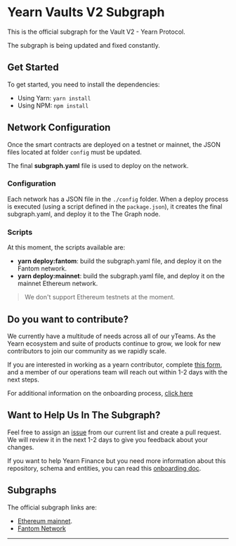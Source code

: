 # Yearn Vaults V2 Subgraph

This is the official subgraph for the Vault V2 - Yearn Protocol.

The subgraph is being updated and fixed constantly.

## Get Started

To get started, you need to install the dependencies:

- Using Yarn: `yarn install`
- Using NPM: `npm install`

## Network Configuration

Once the smart contracts are deployed on a testnet or mainnet, the JSON files located at folder `config` must be updated.

The final **subgraph.yaml** file is used to deploy on the network.

### Configuration

Each network has a JSON file in the `./config` folder. When a deploy process is executed (using a script defined in the `package.json`), it creates the final subgraph.yaml, and deploy it to the The Graph node.

### Scripts

At this moment, the scripts available are:

- **yarn deploy:fantom**: build the subgraph.yaml file, and deploy it on the Fantom network.
- **yarn deploy:mainnet**: build the subgraph.yaml file, and deploy it on the mainnet Ethereum network.

> We don't support Ethereum testnets at the moment.

## Do you want to contribute?

We currently have a multitude of needs across all of our yTeams. As the Yearn ecosystem and suite of products continue to grow, we look for new contributors to join our community as we rapidly scale.

If you are interested in working as a yearn contributor, complete [this form](https://github.com/yearn/onboarding/invitations), and a member of our operations team will reach out within 1-2 days with the next steps.

For additional information on the onboarding process, [click here](<https://yearnfinance.notion.site/Contributors-bceb03566612483ca139f800fb5452ad>)


## Want to Help Us In The Subgraph?

Feel free to assign an [issue](https://github.com/yearn/yearn-vaults-v2-subgraph/issues) from our current list and create a pull request. We will review it in the next 1-2 days to give you feedback about your changes.

If you want to help Yearn Finance but you need more information about this repository, schema and entities, you can read this [onboarding doc](../docs/onboarding.md).

## Subgraphs

The official subgraph links are:

- [Ethereum mainnet](https://thegraph.com/explorer/subgraph?id=0xf50b705e4eaba269dfe954f10c65bd34e6351e0c-0&version=0xf50b705e4eaba269dfe954f10c65bd34e6351e0c-0-0&view=Overview).
- [Fantom Network](https://thegraph.com/legacy-explorer/subgraph/yearn/yearn-vaults-v2-fantom)

---
